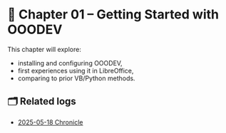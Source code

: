 # 🔧 Chapter 01 – Getting Started with OOODEV

This chapter will explore:
- installing and configuring OOODEV,
- first experiences using it in LibreOffice,
- comparing to prior VB/Python methods.

## 🗂️ Related logs
- [2025-05-18 Chronicle](../chronicle/2025/202505/20250518.md)
